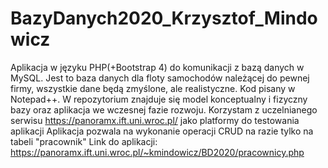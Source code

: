 # BazyDanych2020_Krzysztof_Mindowicz
Aplikacja w języku PHP(+Bootstrap 4) do komunikacji z bazą danych w MySQL.
Jest to baza danych dla floty samochodów należącej do pewnej firmy, wszystkie dane będą zmyślone, ale realistyczne.
Kod pisany w Notepad++.
W repozytorium znajduje się model konceptualny i fizyczny bazy oraz aplikacja we wczesnej fazie rozwoju.
Korzystam z uczelnianego serwisu https://panoramx.ift.uni.wroc.pl/ jako platformy do testowania aplikacji
Aplikacja pozwala na wykonanie operacji CRUD na razie tylko na tabeli "pracownik"
Link do aplikacji: https://panoramx.ift.uni.wroc.pl/~kmindowicz/BD2020/pracownicy.php
